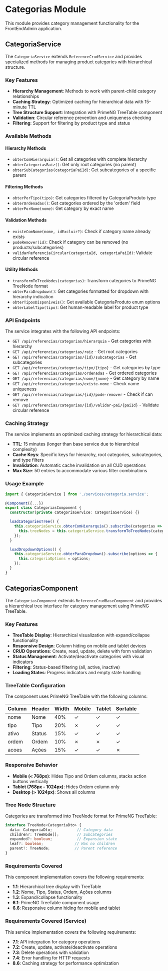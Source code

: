 # Categorias Module

This module provides category management functionality for the FrontEndAdmin application.

## CategoriaService

The `CategoriaService` extends `ReferenceCrudService` and provides specialized methods for managing product categories with hierarchical structure.

### Key Features

- **Hierarchy Management**: Methods to work with parent-child category relationships
- **Caching Strategy**: Optimized caching for hierarchical data with 15-minute TTL
- **Tree Structure Support**: Integration with PrimeNG TreeTable component
- **Validation**: Circular reference prevention and uniqueness checking
- **Filtering**: Support for filtering by product type and status

### Available Methods

#### Hierarchy Methods
- `obterComHierarquia()`: Get all categories with complete hierarchy
- `obterCategoriasRaiz()`: Get only root categories (no parent)
- `obterSubCategorias(categoriaPaiId)`: Get subcategories of a specific parent

#### Filtering Methods
- `obterPorTipo(tipo)`: Get categories filtered by CategoriaProduto type
- `obterOrdenadas()`: Get categories ordered by the 'ordem' field
- `obterPorNome(nome)`: Get category by exact name

#### Validation Methods
- `existeComNome(nome, idExcluir?)`: Check if category name already exists
- `podeRemover(id)`: Check if category can be removed (no products/subcategories)
- `validarReferenciaCircular(categoriaId, categoriaPaiId)`: Validate circular reference

#### Utility Methods
- `transformToTreeNodes(categorias)`: Transform categories to PrimeNG TreeNode format
- `obterParaDropdown()`: Get categories formatted for dropdown with hierarchy indication
- `obterTiposDisponiveis()`: Get available CategoriaProduto enum options
- `obterLabelTipo(tipo)`: Get human-readable label for product type

### API Endpoints

The service integrates with the following API endpoints:

- `GET /api/referencias/categorias/hierarquia` - Get categories with hierarchy
- `GET /api/referencias/categorias/raiz` - Get root categories
- `GET /api/referencias/categorias/{id}/subcategorias` - Get subcategories
- `GET /api/referencias/categorias/tipo/{tipo}` - Get categories by type
- `GET /api/referencias/categorias/ordenadas` - Get ordered categories
- `GET /api/referencias/categorias/nome/{nome}` - Get category by name
- `GET /api/referencias/categorias/existe-nome` - Check name uniqueness
- `GET /api/referencias/categorias/{id}/pode-remover` - Check if can remove
- `GET /api/referencias/categorias/{id}/validar-pai/{paiId}` - Validate circular reference

### Caching Strategy

The service implements an optimized caching strategy for hierarchical data:

- **TTL**: 15 minutes (longer than base service due to hierarchical complexity)
- **Cache Keys**: Specific keys for hierarchy, root categories, subcategories, and type filters
- **Invalidation**: Automatic cache invalidation on all CUD operations
- **Max Size**: 50 entries to accommodate various filter combinations

### Usage Example

```typescript
import { CategoriaService } from './services/categoria.service';

@Component({...})
export class CategoriasComponent {
  constructor(private categoriaService: CategoriaService) {}

  loadCategoriesTree() {
    this.categoriaService.obterComHierarquia().subscribe(categorias => {
      this.treeNodes = this.categoriaService.transformToTreeNodes(categorias);
    });
  }

  loadDropdownOptions() {
    this.categoriaService.obterParaDropdown().subscribe(options => {
      this.categoriaOptions = options;
    });
  }
}
```

## CategoriasComponent

The `CategoriasComponent` extends `ReferenceCrudBaseComponent` and provides a hierarchical tree interface for category management using PrimeNG TreeTable.

### Key Features

- **TreeTable Display**: Hierarchical visualization with expand/collapse functionality
- **Responsive Design**: Column hiding on mobile and tablet devices
- **CRUD Operations**: Create, read, update, delete with form validation
- **Status Management**: Activate/deactivate categories with visual indicators
- **Filtering**: Status-based filtering (all, active, inactive)
- **Loading States**: Progress indicators and empty state handling

### TreeTable Configuration

The component uses PrimeNG TreeTable with the following columns:

| Column | Header | Width | Mobile | Tablet | Sortable |
|--------|--------|-------|--------|--------|----------|
| nome | Nome | 40% | ✓ | ✓ | ✓ |
| tipo | Tipo | 20% | ✗ | ✓ | ✓ |
| ativo | Status | 15% | ✓ | ✓ | ✓ |
| ordem | Ordem | 10% | ✗ | ✗ | ✓ |
| acoes | Ações | 15% | ✓ | ✓ | ✗ |

### Responsive Behavior

- **Mobile (< 768px)**: Hides Tipo and Ordem columns, stacks action buttons vertically
- **Tablet (768px - 1024px)**: Hides Ordem column only
- **Desktop (> 1024px)**: Shows all columns

### Tree Node Structure

Categories are transformed into TreeNode format for PrimeNG TreeTable:

```typescript
interface TreeNode<CategoriaDto> {
  data: CategoriaDto;           // Category data
  children?: TreeNode[];        // Subcategories
  expanded?: boolean;           // Expansion state
  leaf?: boolean;              // Has no children
  parent?: TreeNode;           // Parent reference
}
```

### Requirements Covered

This component implementation covers the following requirements:

- **1.1**: Hierarchical tree display with TreeTable
- **1.2**: Nome, Tipo, Status, Ordem, Ações columns
- **1.3**: Expand/collapse functionality
- **6.1**: PrimeNG TreeTable component usage
- **6.6**: Responsive column hiding for mobile and tablet

### Requirements Covered (Service)

This service implementation covers the following requirements:

- **7.1**: API integration for category operations
- **7.2**: Create, update, activate/deactivate operations
- **7.3**: Delete operations with validation
- **7.4**: Error handling for HTTP requests
- **8.6**: Caching strategy for performance optimization